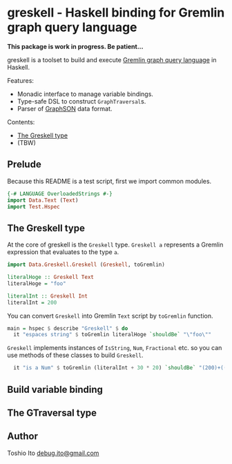 # greskell - Haskell binding for Gremlin graph query language

__This package is work in progress. Be patient...__

greskell is a toolset to build and execute [Gremlin graph query language](http://tinkerpop.apache.org/gremlin.html) in Haskell.

Features:

- Monadic interface to manage variable bindings.
- Type-safe DSL to construct `GraphTraversal`s.
- Parser of [GraphSON](http://tinkerpop.apache.org/docs/3.3.1/dev/io/#graphson) data format.

Contents:

- [The Greskell type](#the-greskell-type)
- (TBW)


## Prelude

Because this README is a test script, first we import common modules.

```haskell
{-# LANGUAGE OverloadedStrings #-}
import Data.Text (Text)
import Test.Hspec
```

## The Greskell type

At the core of greskell is the `Greskell` type. `Greskell a` represents a Gremlin expression that evaluates to the type `a`.

```haskell
import Data.Greskell.Greskell (Greskell, toGremlin)

literalHoge :: Greskell Text
literalHoge = "foo"

literalInt :: Greskell Int
literalInt = 200
```

You can convert `Greskell` into Gremlin `Text` script by `toGremlin` function.

```haskell
main = hspec $ describe "Greskell" $ do
  it "espaces string" $ toGremlin literalHoge `shouldBe` "\"foo\""
```

`Greskell` implements instances of `IsString`, `Num`, `Fractional` etc. so you can use methods of these classes to build `Greskell`.

```haskell
  it "is a Num" $ toGremlin (literalInt + 30 * 20) `shouldBe` "(200)+((30)*(20))"
```


## Build variable binding

## The GTraversal type

## Author

Toshio Ito <debug.ito@gmail.com>
